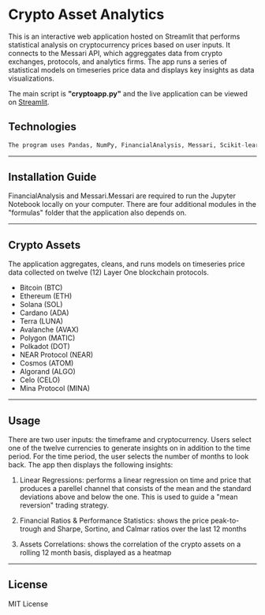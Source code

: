 # Crypto Asset Analytics

This is an interactive web application hosted on Streamlit that performs statistical analysis on cryptocurrency prices based on user inputs. It connects to the Messari API, which aggreggates data from crypto exchanges, protocols, and analytics firms. The app runs a series of statistical models on timeseries price data and displays key insights as data visualizations.

The main script is **"cryptoapp.py"** and the live application can be viewed on [Streamlit](https://share.streamlit.io/pac1226/crypto-application/main/cryptoapp.py).

## Technologies

```python
The program uses Pandas, NumPy, FinancialAnalysis, Messari, Scikit-learn, hvPlot, Matplotlib, and sevaral custom built functions. 
```
---

## Installation Guide

FinancialAnalysis and Messari.Messari are required to run the Jupyter Notebook locally on your computer. There are four additional modules in the "formulas" folder that the application also depends on.

---

## Crypto Assets

The application aggregates, cleans, and runs models on timeseries price data collected on twelve (12) Layer One blockchain protocols.

* Bitcoin (BTC)
* Ethereum (ETH)
* Solana (SOL)
* Cardano (ADA)
* Terra (LUNA)
* Avalanche (AVAX)
* Polygon (MATIC)
* Polkadot (DOT)
* NEAR Protocol (NEAR)
* Cosmos (ATOM)
* Algorand (ALGO)
* Celo (CELO)
* Mina Protocol (MINA)

---

## Usage

There are two user inputs: the timeframe and cryptocurrency. Users select one of the twelve currencies to generate insights on in addition to the time period. For the time period, the user selects the number of months to look back. The app then displays the following insights:

1) Linear Regressions: performs a linear regression on time and price that produces a parellel channel that consists of the mean and the standard deviations above and below the one. This is used to guide a "mean reversion" trading strategy.

2) Financial Ratios & Performance Statistics: shows the price peak-to-trough and Sharpe, Sortino, and Calmar ratios over the last 12 months

3) Assets Correlations: shows the correlation of the crypto assets on a rolling 12 month basis, displayed as a heatmap

---

## License

MIT License
